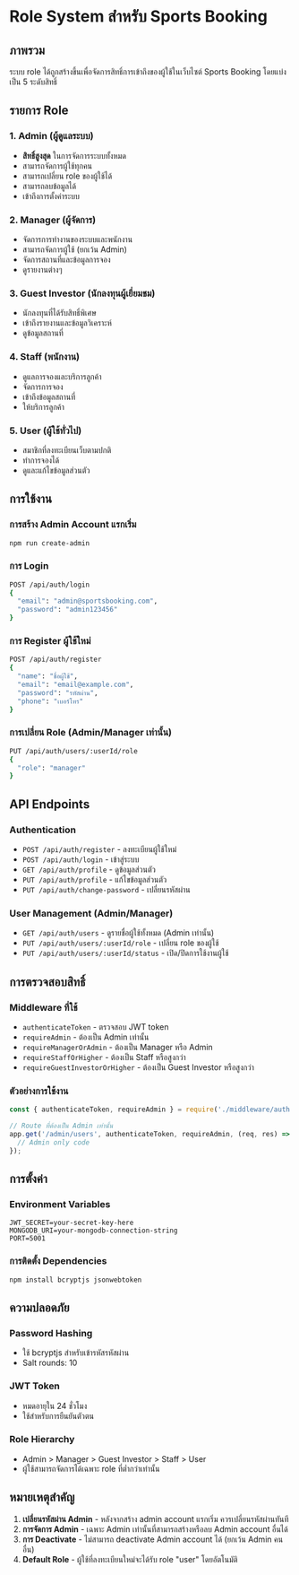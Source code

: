 # Role System สำหรับ Sports Booking

## ภาพรวม
ระบบ role ได้ถูกสร้างขึ้นเพื่อจัดการสิทธิ์การเข้าถึงของผู้ใช้ในเว็บไซต์ Sports Booking โดยแบ่งเป็น 5 ระดับสิทธิ์

## รายการ Role

### 1. Admin (ผู้ดูแลระบบ)
- **สิทธิ์สูงสุด** ในการจัดการระบบทั้งหมด
- สามารถจัดการผู้ใช้ทุกคน
- สามารถเปลี่ยน role ของผู้ใช้ได้
- สามารถลบข้อมูลได้
- เข้าถึงการตั้งค่าระบบ

### 2. Manager (ผู้จัดการ)
- จัดการการทำงานของระบบและพนักงาน
- สามารถจัดการผู้ใช้ (ยกเว้น Admin)
- จัดการสถานที่และข้อมูลการจอง
- ดูรายงานต่างๆ

### 3. Guest Investor (นักลงทุนผู้เยี่ยมชม)
- นักลงทุนที่ได้รับสิทธิ์พิเศษ
- เข้าถึงรายงานและข้อมูลวิเคราะห์
- ดูข้อมูลสถานที่

### 4. Staff (พนักงาน)
- ดูแลการจองและบริการลูกค้า
- จัดการการจอง
- เข้าถึงข้อมูลสถานที่
- ให้บริการลูกค้า

### 5. User (ผู้ใช้ทั่วไป)
- สมาชิกที่ลงทะเบียนเว็บตามปกติ
- ทำการจองได้
- ดูและแก้ไขข้อมูลส่วนตัว

## การใช้งาน

### การสร้าง Admin Account แรกเริ่ม
```bash
npm run create-admin
```

### การ Login
```bash
POST /api/auth/login
{
  "email": "admin@sportsbooking.com",
  "password": "admin123456"
}
```

### การ Register ผู้ใช้ใหม่
```bash
POST /api/auth/register
{
  "name": "ชื่อผู้ใช้",
  "email": "email@example.com",
  "password": "รหัสผ่าน",
  "phone": "เบอร์โทร"
}
```

### การเปลี่ยน Role (Admin/Manager เท่านั้น)
```bash
PUT /api/auth/users/:userId/role
{
  "role": "manager"
}
```

## API Endpoints

### Authentication
- `POST /api/auth/register` - ลงทะเบียนผู้ใช้ใหม่
- `POST /api/auth/login` - เข้าสู่ระบบ
- `GET /api/auth/profile` - ดูข้อมูลส่วนตัว
- `PUT /api/auth/profile` - แก้ไขข้อมูลส่วนตัว
- `PUT /api/auth/change-password` - เปลี่ยนรหัสผ่าน

### User Management (Admin/Manager)
- `GET /api/auth/users` - ดูรายชื่อผู้ใช้ทั้งหมด (Admin เท่านั้น)
- `PUT /api/auth/users/:userId/role` - เปลี่ยน role ของผู้ใช้
- `PUT /api/auth/users/:userId/status` - เปิด/ปิดการใช้งานผู้ใช้

## การตรวจสอบสิทธิ์

### Middleware ที่ใช้
- `authenticateToken` - ตรวจสอบ JWT token
- `requireAdmin` - ต้องเป็น Admin เท่านั้น
- `requireManagerOrAdmin` - ต้องเป็น Manager หรือ Admin
- `requireStaffOrHigher` - ต้องเป็น Staff หรือสูงกว่า
- `requireGuestInvestorOrHigher` - ต้องเป็น Guest Investor หรือสูงกว่า

### ตัวอย่างการใช้งาน
```javascript
const { authenticateToken, requireAdmin } = require('./middleware/auth');

// Route ที่ต้องเป็น Admin เท่านั้น
app.get('/admin/users', authenticateToken, requireAdmin, (req, res) => {
  // Admin only code
});
```

## การตั้งค่า

### Environment Variables
```env
JWT_SECRET=your-secret-key-here
MONGODB_URI=your-mongodb-connection-string
PORT=5001
```

### การติดตั้ง Dependencies
```bash
npm install bcryptjs jsonwebtoken
```

## ความปลอดภัย

### Password Hashing
- ใช้ bcryptjs สำหรับเข้ารหัสรหัสผ่าน
- Salt rounds: 10

### JWT Token
- หมดอายุใน 24 ชั่วโมง
- ใช้สำหรับการยืนยันตัวตน

### Role Hierarchy
- Admin > Manager > Guest Investor > Staff > User
- ผู้ใช้สามารถจัดการได้เฉพาะ role ที่ต่ำกว่าเท่านั้น

## หมายเหตุสำคัญ

1. **เปลี่ยนรหัสผ่าน Admin** - หลังจากสร้าง admin account แรกเริ่ม ควรเปลี่ยนรหัสผ่านทันที
2. **การจัดการ Admin** - เฉพาะ Admin เท่านั้นที่สามารถสร้างหรือลบ Admin account อื่นได้
3. **การ Deactivate** - ไม่สามารถ deactivate Admin account ได้ (ยกเว้น Admin คนอื่น)
4. **Default Role** - ผู้ใช้ที่ลงทะเบียนใหม่จะได้รับ role "user" โดยอัตโนมัติ
